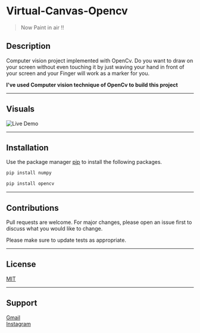 # Virtual-Canvas-Opencv
> Now Paint in air !! 
## Description

Computer vision project implemented with OpenCv.
Do you want to draw on your screen without even touching it by just waving your hand in front of your screen and your Finger will work as a marker for you.

**I've used Computer vision technique of OpenCv to build this project**
***
## Visuals
![Live Demo](https://github.com/RaghavKaushal03/Virtual-Canvas-Opencv/blob/main/Resources/20201217_082624_515.jpg)
***
## Installation
Use the package manager [pip](https://pip.pypa.io/en/stable/) to install the following packages.
```bash
pip install numpy
```
```bash
pip install opencv
```
***
## Contributions
Pull requests are welcome. For major changes, please open an issue first to discuss what you would like to change.

Please make sure to update tests as appropriate.
***
## License
[MIT](https://choosealicense.com/licenses/mit/)
***
## Support
[Gmail](kaushal.raghav13@gmail.com)  
[Instagram](https://www.instagram.com/raghavkaushal_/?hl=en)
